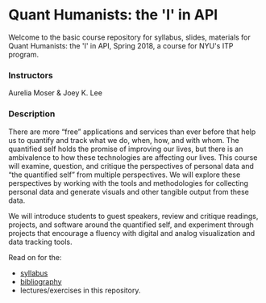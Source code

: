 # Quant Humanists: the 'I' in API

Welcome to the basic course repository for syllabus, slides, materials for Quant Humanists: the 'I' in API, Spring 2018, a course for NYU's ITP program.

### Instructors

Aurelia Moser & Joey K. Lee

### Description

There are more “free” applications and services than ever before that help us to quantify and track what we do, when, how, and with whom. The quantified self holds the promise of improving our lives, but there is an ambivalence to how these technologies are affecting our lives. This course will examine, question, and critique the perspectives of personal data and “the quantified self” from multiple perspectives. We will explore these perspectives by working with the tools and methodologies for collecting personal data and generate visuals and other tangible output from these data. 

We will introduce students to guest speakers, review and critique readings, projects, and software around the quantified self, and experiment through projects that encourage a fluency with digital and analog visualization and data tracking tools.

Read on for the:
- [syllabus](SYLLABUS.md)
- [bibliography](BIBLIOGRAPHY.md)
- lectures/exercises in this repository.


